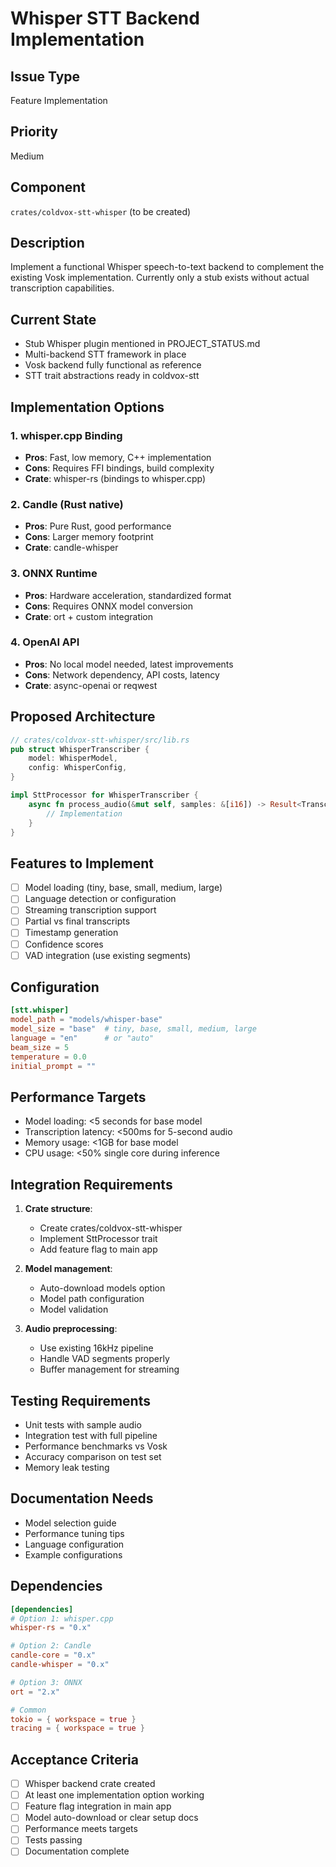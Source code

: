 # Whisper STT Backend Implementation

## Issue Type
Feature Implementation

## Priority
Medium

## Component
`crates/coldvox-stt-whisper` (to be created)

## Description
Implement a functional Whisper speech-to-text backend to complement the existing Vosk implementation. Currently only a stub exists without actual transcription capabilities.

## Current State
- Stub Whisper plugin mentioned in PROJECT_STATUS.md
- Multi-backend STT framework in place
- Vosk backend fully functional as reference
- STT trait abstractions ready in coldvox-stt

## Implementation Options

### 1. whisper.cpp Binding
- **Pros**: Fast, low memory, C++ implementation
- **Cons**: Requires FFI bindings, build complexity
- **Crate**: whisper-rs (bindings to whisper.cpp)

### 2. Candle (Rust native)
- **Pros**: Pure Rust, good performance
- **Cons**: Larger memory footprint
- **Crate**: candle-whisper

### 3. ONNX Runtime
- **Pros**: Hardware acceleration, standardized format
- **Cons**: Requires ONNX model conversion
- **Crate**: ort + custom integration

### 4. OpenAI API
- **Pros**: No local model needed, latest improvements
- **Cons**: Network dependency, API costs, latency
- **Crate**: async-openai or reqwest

## Proposed Architecture
```rust
// crates/coldvox-stt-whisper/src/lib.rs
pub struct WhisperTranscriber {
    model: WhisperModel,
    config: WhisperConfig,
}

impl SttProcessor for WhisperTranscriber {
    async fn process_audio(&mut self, samples: &[i16]) -> Result<TranscriptionEvent> {
        // Implementation
    }
}
```

## Features to Implement
- [ ] Model loading (tiny, base, small, medium, large)
- [ ] Language detection or configuration
- [ ] Streaming transcription support
- [ ] Partial vs final transcripts
- [ ] Timestamp generation
- [ ] Confidence scores
- [ ] VAD integration (use existing segments)

## Configuration
```toml
[stt.whisper]
model_path = "models/whisper-base"
model_size = "base"  # tiny, base, small, medium, large
language = "en"      # or "auto"
beam_size = 5
temperature = 0.0
initial_prompt = ""
```

## Performance Targets
- Model loading: <5 seconds for base model
- Transcription latency: <500ms for 5-second audio
- Memory usage: <1GB for base model
- CPU usage: <50% single core during inference

## Integration Requirements
1. **Crate structure**:
   - Create crates/coldvox-stt-whisper
   - Implement SttProcessor trait
   - Add feature flag to main app

2. **Model management**:
   - Auto-download models option
   - Model path configuration
   - Model validation

3. **Audio preprocessing**:
   - Use existing 16kHz pipeline
   - Handle VAD segments properly
   - Buffer management for streaming

## Testing Requirements
- Unit tests with sample audio
- Integration test with full pipeline
- Performance benchmarks vs Vosk
- Accuracy comparison on test set
- Memory leak testing

## Documentation Needs
- Model selection guide
- Performance tuning tips
- Language configuration
- Example configurations

## Dependencies
```toml
[dependencies]
# Option 1: whisper.cpp
whisper-rs = "0.x"

# Option 2: Candle
candle-core = "0.x"
candle-whisper = "0.x"

# Option 3: ONNX
ort = "2.x"

# Common
tokio = { workspace = true }
tracing = { workspace = true }
```

## Acceptance Criteria
- [ ] Whisper backend crate created
- [ ] At least one implementation option working
- [ ] Feature flag integration in main app
- [ ] Model auto-download or clear setup docs
- [ ] Performance meets targets
- [ ] Tests passing
- [ ] Documentation complete
